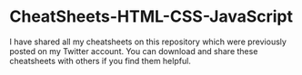 # CheatSheets-HTML-CSS-JavaScript
I have shared all my cheatsheets on this repository which were previously posted on my Twitter account. You can download and share these cheatsheets with others if you find them helpful.


